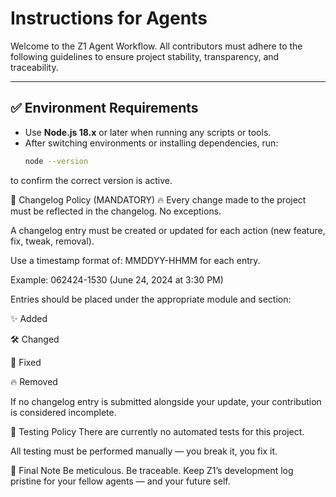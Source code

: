 # Instructions for Agents

Welcome to the Z1 Agent Workflow. All contributors must adhere to the following guidelines to ensure project stability, transparency, and traceability.

---

## ✅ Environment Requirements

- Use **Node.js 18.x** or later when running any scripts or tools.
- After switching environments or installing dependencies, run:
  ```bash
  node --version
to confirm the correct version is active.

📜 Changelog Policy (MANDATORY)
🔥 Every change made to the project must be reflected in the changelog. No exceptions.

A changelog entry must be created or updated for each action (new feature, fix, tweak, removal).

Use a timestamp format of: MMDDYY-HHMM for each entry.

Example: 062424-1530 (June 24, 2024 at 3:30 PM)

Entries should be placed under the appropriate module and section:

✨ Added

🛠 Changed

🐛 Fixed

🔥 Removed

If no changelog entry is submitted alongside your update, your contribution is considered incomplete.

🧪 Testing Policy
There are currently no automated tests for this project.

All testing must be performed manually — you break it, you fix it.

💬 Final Note
Be meticulous. Be traceable. Keep Z1’s development log pristine for your fellow agents — and your future self.
